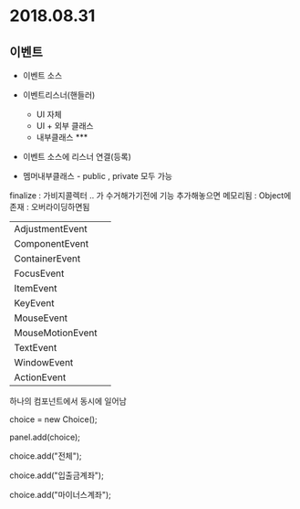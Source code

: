 # 2018.08.31

## 이벤트 

* 이벤트 소스 

* 이벤트리스너(핸들러)
  * UI 자체
  * UI + 외부 클래스
  * 내부클래스 ***

* 이벤트 소스에 리스너 연결(등록)
* 멤머내부클래스 - public , private 모두 가능





finalize : 가비지콜렉터 .. 가 수거해가기전에 기능 추가해놓으면 메모리됨 : Object에 존재 : 오버라이딩하면됨



|                  |      |
| :--------------- | ---- |
| AdjustmentEvent  |      |
| ComponentEvent   |      |
| ContainerEvent   |      |
| FocusEvent       |      |
| ItemEvent        |      |
| KeyEvent         |      |
| MouseEvent       |      |
| MouseMotionEvent |      |
| TextEvent        |      |
| WindowEvent      |      |
| ActionEvent      |      |

하나의 컴포넌트에서 동시에 일어남



choice = new Choice();

panel.add(choice);

choice.add("전체");

choice.add("입출금계좌");

choice.add("마이너스계좌");





















